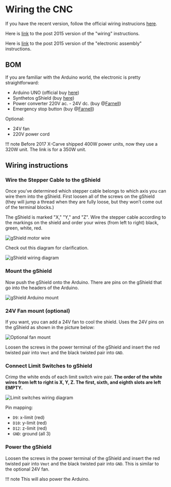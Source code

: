 Wiring the CNC
==============

If you have the recent version, follow the official wiring instrucions [here](http://x-carve-instructions.inventables.com/1000mm/step6/).


Here is [link](http://x-carve-instructions.inventables.com/xcarve2015/step10/) to the post 2015 version of the "wiring" instructions.

Here is [link](http://x-carve-instructions.inventables.com/xcarve2015/step14/) to the post 2015 version of the "electronic assembly" instructions.

## BOM

If you are familiar with the Arduino world, the electronic is pretty straightforward:

* Arduino UNO (official buy [here](https://store.arduino.cc/arduino-uno-rev3))
* Synthetos gShield (buy [here](https://synthetos.com/project/grblshield))
* Power converter 220V ac. - 24V dc. (buy @[Farnell](https://fr.farnell.com/mean-well/uhp-350r-24/alimentation-ac-dc-24v-14-6a/dp/3002726))
* Emergency stop button (buy @[Farnell](https://fr.farnell.com/idec/xw1e-lv411q4m-r/switch-emergency-stop-1no-1nc/dp/2787256))

Optional:

* 24V fan
* 220V power cord

!!! note
    Before 2017 X-Carve shipped 400W power units, now they use a 320W unit. The link is for a 350W unit.

## Wiring instructions

### Wire the Stepper Cable to the gShield

Once you’ve determined which stepper cable belongs to which axis you can wire them into the gShield.
First loosen all of the screws on the gShield (they will jump a thread when they are fully loose, but they won’t come out of the terminal blocks.)

The gShield is marked "X," "Y," and "Z".
Wire the stepper cable according to the markings on the shield and order your wires (from left to right) black, green, white, red.

![gShield motor wire](https://dzevsq2emy08i.cloudfront.net/paperclip/project_instruction_image_uploaded_images/718/original/1096.jpg?1424475165)

Check out this diagram for clarification.

![gShield wiring diagram](http://x-carve-instructions.inventables.com/xcarve2015/step14/wiring-diagram2_copy.jpg)


### Mount the gShield

Now push the gShield onto the Arduino.
There are pins on the gShield that go into the headers of the Arduino.

![gShield Arduino mount](https://dzevsq2emy08i.cloudfront.net/paperclip/project_instruction_image_uploaded_images/722/original/1117.jpg?1424475531)

### 24V Fan mount (optional)

If you want, you can add a 24V fan to cool the shield.
Uses the 24V pins on the gShield as shown in the picture below:

![Optional fan mount](https://dzevsq2emy08i.cloudfront.net/paperclip/project_instruction_image_uploaded_images/727/original/1129.jpg?1424475663)

Loosen the screws in the power terminal of the gShield and insert the red twisted pair into `Vmot` and the black twisted pair into `GND`.

### Connect Limit Switches to gShield

Crimp the white ends of each limit switch wire pair. **The order of the white wires from left to right is X, Y, Z. The first, sixth, and eighth slots are left EMPTY.**

![Limit switches wiring diagram](http://x-carve-instructions.inventables.com/xcarve2015/step14/wiring-diagram-limit-switches.jpg)

Pin mapping:

* `D9`: x-limit (red)
* `D10`: y-limit (red)
* `D12`: z-limit (red)
* `GND`: ground (all 3)

### Power the gShield

Loosen the screws in the power terminal of the gShield and insert the red twisted pair into `Vmot` and the black twisted pair into `GND`. This is similar to the optional 24V fan.

!!! note
    This will also power the Arduino.
